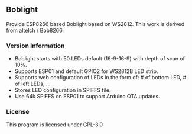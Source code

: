 ## Boblight
Provide ESP8266 based Boblight based on WS2812. This work is derived from  altelch / Bob8266.


### Version Information

- Boblight starts with 50 LEDs default (16-9-16-9) with depth of scan of 10%.
- Supports ESP01 and default GPIO2 for WS2812B LED strip.
- Supports web configuration of LEDs in the form of: # of bottom LED, # of left LEDs, ...
- Stores LED configuration in SPIFFS file.
- Use 64k SPIFFS on ESP01 to support Arduino OTA updates.

### License

This program is licensed under GPL-3.0
